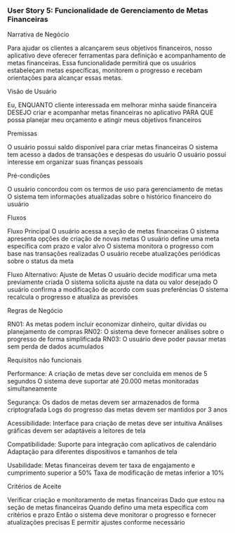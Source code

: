 ### User Story 5: Funcionalidade de Gerenciamento de Metas Financeiras

Narrativa de Negócio

Para ajudar os clientes a alcançarem seus objetivos financeiros, nosso aplicativo deve oferecer ferramentas para definição e acompanhamento de metas financeiras. Essa funcionalidade permitirá que os usuários estabeleçam metas específicas, monitorem o progresso e recebam orientações para alcançar essas metas.

Visão de Usuário

Eu, ENQUANTO cliente interessada em melhorar minha saúde financeira
DESEJO criar e acompanhar metas financeiras no aplicativo
PARA QUE possa planejar meu orçamento e atingir meus objetivos financeiros

Premissas

O usuário possui saldo disponível para criar metas financeiras
O sistema tem acesso a dados de transações e despesas do usuário
O usuário possui interesse em organizar suas finanças pessoais

Pré-condições

O usuário concordou com os termos de uso para gerenciamento de metas
O sistema tem informações atualizadas sobre o histórico financeiro do usuário

Fluxos

Fluxo Principal
O usuário acessa a seção de metas financeiras
O sistema apresenta opções de criação de novas metas
O usuário define uma meta específica com prazo e valor alvo
O sistema monitora o progresso com base nas transações realizadas
O usuário recebe atualizações periódicas sobre o status da meta

Fluxo Alternativo: Ajuste de Metas
O usuário decide modificar uma meta previamente criada
O sistema solicita ajuste na data ou valor desejado
O usuário confirma a modificação de acordo com suas preferências
O sistema recalcula o progresso e atualiza as previsões

Regras de Negócio

RN01: As metas podem incluir economizar dinheiro, quitar dívidas ou planejamento de compras
RN02: O sistema deve fornecer análises sobre o progresso de forma simplificada
RN03: O usuário deve poder pausar metas sem perda de dados acumulados

Requisitos não funcionais

Performance:
A criação de metas deve ser concluída em menos de 5 segundos
O sistema deve suportar até 20.000 metas monitoradas simultaneamente

Segurança:
Os dados de metas devem ser armazenados de forma criptografada
Logs do progresso das metas devem ser mantidos por 3 anos

Acessibilidade:
Interface para criação de metas deve ser intuitiva
Análises gráficas devem ser adaptáveis a leitores de tela

Compatibilidade:
Suporte para integração com aplicativos de calendário
Adaptação para diferentes dispositivos e tamanhos de tela

Usabilidade:
Metas financeiras devem ter taxa de engajamento e cumprimento superior a 50%
Taxa de modificação de metas inferior a 10%

Critérios de Aceite

Verificar criação e monitoramento de metas financeiras
Dado que estou na seção de metas financeiras
Quando defino uma meta específica com critérios e prazo
Então o sistema deve monitorar o progresso e fornecer atualizações precisas
E permitir ajustes conforme necessário